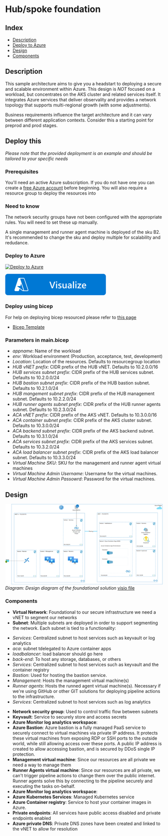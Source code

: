 # Hub/spoke foundation
## Index
* [Description](#description)
* [Deploy to Azure](#deploy-to-azure)
* [Design](#design)
* [Components](#components)

## Description
This sample architecture aims to give you a headstart to deploying a secure and scalable environment within Azure. This design is *NOT* focused on a workload, but concentrates on the AKS cluster and related services itself. It integrates Azure services that deliver observality and provides a network topology that supports multi-regional growth (with some adjustments).

Business requirements influence the target architecture and it can vary between different application contexts. Consider this a starting point for preprod and prod stages.

## Deploy this 
*Please note that the provided deployment is an example and should be tailored to your specific needs* 

### Prerequisites
You'll need an active Azure subscription. If you do not have one you can create a [free Azure account](https://azure.microsoft.com/free/) before beginning. You will also require a resource group to deploy the resources into

### Need to know
The network security groups have not been configured with the appropriate rules. You will need to set these up manually.

A single management and runner agent machine is deployed of the sku B2. It's recommended to change the sku and deploy multiple for scalability and redudance.

### Deploy to Azure
[![Deploy to Azure](https://aka.ms/deploytoazurebutton)](https://portal.azure.com/#create/Microsoft.Template/uri/https%3A%2F%2Fraw.githubusercontent.com%2Fmarcdekeyser%2Frefarch%2Frefs%2Fheads%2Fmain%2Fcode%2Fsol_hubspoke_aca%2Fmain.json)

[![Visualize](https://raw.githubusercontent.com/Azure/azure-quickstart-templates/master/1-CONTRIBUTION-GUIDE/images/visualizebutton.svg?sanitize=true)](http://armviz.io/#/?load=https%3A%2F%2Fraw.githubusercontent.com%2Fmarcdekeyser%2Frefarch%2Frefs%2Fheads%2Fmain%2Fcode%2Fsol_hubspoke_aca%2Fmain.json)

### Deploy using bicep
For help on deploying bicep resourced please refer to [this page](/code/DeployBicep.md)
* [Bicep Template](https://github.com/marcdekeyser/refarch/blob/man/code/sol_hubspoke_aca/)  

### Parameters in main.bicep
- *appname*: Name of the workload
- *env*: Workload environment (Production, acceptance, test, development)
- *Location*: Location of the resources. Defaults to resourcegroup location
- *HUB vNET prefix*: CIDR prefix of the HUB vNET. Defaults to 10.2.0.0/16
- *HUB services subnet prefix*: CIDR prefix of the HUB services subnet. Defaults to 10.2.0.0/24
- *HUB bastion subnet prefix*: CIDR prefix of the HUB bastion subnet. Defaults to 10.2.1.0/24
- *HUB mangement subnet prefix*: CIDR prefix of the HUB management subnet. Defaults to 10.2.2.0/24
- *HUB runner agents subnet prefix*: CIDR prefix of the HUB runner agents subnet. Defaults to 10.2.3.0/24
- *ACA vNET prefix*: CIDR prefix of the AKS vNET. Defaults to 10.3.0.0/16
- *ACA container subnet prefix*: CIDR prefix of the AKS cluster subnet. Defaults to 10.3.0.0/24
- *ACA backend subnet prefix*: CIDR prefix of the AKS backend subnet. Defaults to 10.3.1.0/24
- *ACA services subnet prefix*: CIDR prefix of the AKS services subnet. Defaults to 10.3.2.0/24
- *ACA load balancer subnet prefix*: CIDR prefix of the AKS load balancer subnet. Defaults to 10.3.3.0/24
- *Virtual Machine SKU*: SKU for the management and runner agent virtual machines 
- *Virtual Machine Admin Username*: Username for the virtual machines.
- *Virtual Machine Admin Passowrd*: Password for the virtual machines.

## Design
![Foundational solution platform](/Solutions/aca_hub_spoke/images/sol_aks_hub_spoke.png)
*Diagram: Design diagram of the foundational solution*
[visio file](/Solutions/aca_hub_spoke/diagram/sol_aca_hub_spoke.vsdx)

### Components
* **Virtual Network**: Foundational to our secure infrastructure we need a vNET to segment our networks
* **Subnet**: Multiple subnets are deployed in order to support segmenting the network. Each subnet is tied to a functionality:
- *Services*: Centralized subnet to host services such as keyvault or log analytics
- *aca*: subnet tdelegated to Azure container apps
- *loadbalancer*: load balancer should go here
- *back-end*: To host any storage, databases, or others
- *Services*: Centralized subnet to host services such as keyvault and the container registry
- *Bastion*: Used for hosting the bastion service.
- *Management*: Hosts the management virtual machine(s)
- *Runner agents*: Hosts the runned agent virtual machine(s). Necessary if we're using GitHub or other GIT solutions for deploying pipeline actions to the infrastructure.
- *Services*: Centralized subnet to host services such as log analytics
* **Network security group**: Used to control traffic flow between subnets
* **Keyvault**: Service to securely store and access secrets
* **Azure Monitor log analytics workspace**: 
* **Azure Bastion**: Azure bastion is a fully managed PaaS service to securely connect to virtual machines via private IP address. It protects these virtual machines from exposing RDP or SSH ports to the outside world, while still allowing access over these ports.
A public IP address is created to allow accessing bastion, and is secured by DDoS single IP protection.
* **Management virtual machine**: Since our resources are all private we need a way to manage them
* **Runner Agents virtual machine**: Since our resources are all private, we can't trigger pipeline actions to change them over the public internet. Runner agents solve this by connecting to the pipeline securely and executing the tasks on-behalf.
* **Azure Monitor log analytics workspace**: 
* **Azure Kubernetes Services**: Managed Kubernetes service
* **Azure Container registry**: Service to host your container images in Azure.
* **Private endpoints**: All services have public access disabled and private endpoints enabled
* **Azure private DNS**: Private DNS zones have been created and linked to the vNET to allow for resolution


